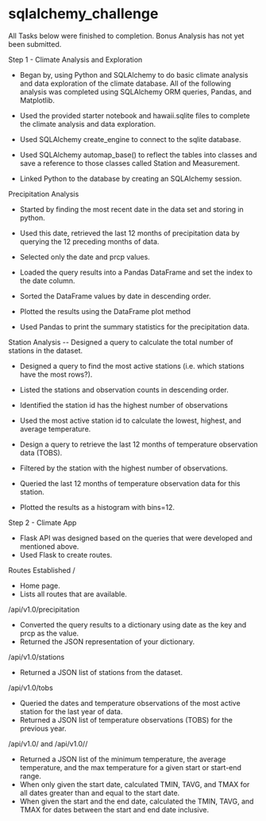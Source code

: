 # sqlalchemy_challenge
All Tasks below were finished to completion. Bonus Analysis has not yet been submitted.

Step 1 - Climate Analysis and Exploration
- Began by, using Python and SQLAlchemy to do basic climate analysis and data exploration of the climate database. All of the following analysis was completed using SQLAlchemy ORM queries, Pandas, and Matplotlib.

- Used the provided starter notebook and hawaii.sqlite files to complete the climate analysis and data exploration.

- Used SQLAlchemy create_engine to connect to the sqlite database.

- Used SQLAlchemy automap_base() to reflect the tables into classes and save a reference to those classes called Station and Measurement.

- Linked Python to the database by creating an SQLAlchemy session.

Precipitation Analysis
- Started by finding the most recent date in the data set and storing in python.

- Used this date, retrieved the last 12 months of precipitation data by querying the 12 preceding months of data.

- Selected only the date and prcp values.

- Loaded the query results into a Pandas DataFrame and set the index to the date column.

- Sorted the DataFrame values by date in descending order.

- Plotted the results using the DataFrame plot method

- Used Pandas to print the summary statistics for the precipitation data.



Station Analysis
-- Designed a query to calculate the total number of stations in the dataset.

- Designed a query to find the most active stations (i.e. which stations have the most rows?).
 
- Listed the stations and observation counts in descending order.

- Identified the station id has the highest number of observations

- Used the most active station id to calculate the lowest, highest, and average temperature. 

- Design a query to retrieve the last 12 months of temperature observation data (TOBS).

- Filtered by the station with the highest number of observations.

- Queried the last 12 months of temperature observation data for this station.

- Plotted the results as a histogram with bins=12.


Step 2 - Climate App

- Flask API was designed based on the queries that were developed and mentioned above.
- Used Flask to create routes.

Routes Established
/
- Home page.
- Lists all routes that are available.


/api/v1.0/precipitation
- Converted the query results to a dictionary using date as the key and prcp as the value.
- Returned the JSON representation of your dictionary.


/api/v1.0/stations
- Returned a JSON list of stations from the dataset.


/api/v1.0/tobs
- Queried the dates and temperature observations of the most active station for the last year of data.
- Returned a JSON list of temperature observations (TOBS) for the previous year.


/api/v1.0/<start> and /api/v1.0/<start>/<end>
- Returned a JSON list of the minimum temperature, the average temperature, and the max temperature for a given start or start-end range.
- When only given the start date, calculated TMIN, TAVG, and TMAX for all dates greater than and equal to the start date.
- When given the start and the end date, calculated the TMIN, TAVG, and TMAX for dates between the start and end date inclusive.
